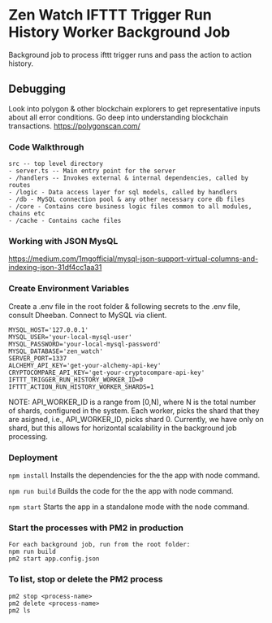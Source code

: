 # Zen Watch IFTTT Trigger Run History Worker Background Job
Background job to process ifttt trigger runs and pass the action to action history.

## Debugging
Look into polygon & other blockchain explorers to get representative inputs about all error conditions. Go deep into understanding blockchain transactions.
https://polygonscan.com/

### Code Walkthrough
```
src -- top level directory
- server.ts -- Main entry point for the server
- /handlers -- Invokes external & internal dependencies, called by routes
- /logic - Data access layer for sql models, called by handlers
- /db - MySQL connection pool & any other necessary core db files
- /core - Contains core business logic files common to all modules, chains etc
- /cache - Contains cache files
```

### Working with JSON MysQL
https://medium.com/1mgofficial/mysql-json-support-virtual-columns-and-indexing-json-31df4cc1aa31

### Create Environment Variables
Create a .env file in the root folder & following secrets to the .env file, consult Dheeban.
Connect to MySQL via client.
```
MYSQL_HOST='127.0.0.1'
MYSQL_USER='your-local-mysql-user'
MYSQL_PASSWORD='your-local-mysql-password'
MYSQL_DATABASE='zen_watch'
SERVER_PORT=1337
ALCHEMY_API_KEY='get-your-alchemy-api-key'
CRYPTOCOMPARE_API_KEY='get-your-cryptocompare-api-key'
IFTTT_TRIGGER_RUN_HISTORY_WORKER_ID=0
IFTTT_ACTION_RUN_HISTORY_WORKER_SHARDS=1
```
NOTE: API_WORKER_ID is a range from [0,N), where N is the total number of shards, configured in the system. Each worker, picks the shard that they are asigned, i.e., API_WORKER_ID, picks shard 0. Currently, we have only on shard, but this allows for horizontal scalability in the background job processing.

### Deployment
``` npm install ```
Installs the dependencies for the the app with node command.

``` npm run build ```
Builds the code for the the app with node command.

``` npm start ```
Starts the app in a standalone mode with the node command.

### Start the processes with PM2 in production
```
For each background job, run from the root folder:
npm run build
pm2 start app.config.json
```

### To list, stop or delete the PM2 process
```
pm2 stop <process-name>
pm2 delete <process-name>
pm2 ls
```